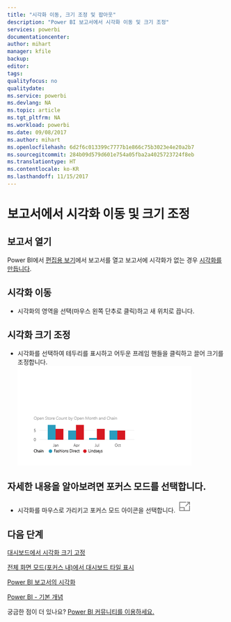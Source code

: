 ```yaml
---
title: "시각화 이동, 크기 조정 및 팝아웃"
description: "Power BI 보고서에서 시각화 이동 및 크기 조정"
services: powerbi
documentationcenter: 
author: mihart
manager: kfile
backup: 
editor: 
tags: 
qualityfocus: no
qualitydate: 
ms.service: powerbi
ms.devlang: NA
ms.topic: article
ms.tgt_pltfrm: NA
ms.workload: powerbi
ms.date: 09/08/2017
ms.author: mihart
ms.openlocfilehash: 6d2f6c013399c7777b1e866c75b3023e4e20a2b7
ms.sourcegitcommit: 284b09d579d601e754a05fba2a4025723724f8eb
ms.translationtype: HT
ms.contentlocale: ko-KR
ms.lasthandoff: 11/15/2017
---
```

# <a name="move-and-resize-a-visualization-in-a-report"></a>보고서에서 시각화 이동 및 크기 조정
## <a name="open-the-report"></a>보고서 열기
Power BI에서 [편집용 보기](service-reading-view-and-editing-view.md)에서 보고서를 열고 보고서에 시각화가 없는 경우 [시각화를 만듭니다](power-bi-report-add-visualizations-i.md).

## <a name="move-the-visualization"></a>시각화 이동
* 시각화의 영역을 선택(마우스 왼쪽 단추로 클릭)하고 새 위치로 끕니다. 

## <a name="resize-the-visualization"></a>시각화 크기 조정
* 시각화를 선택하여 테두리를 표시하고 어두운 프레임 핸들을 클릭하고 끌어 크기를 조정합니다.  
  ![](media/power-bi-visualization-move-and-resize/untitled.gif)

## <a name="select-focus-mode-to-see-more-detail"></a>자세한 내용을 알아보려면 포커스 모드를 선택합니다.
* 시각화를 마우스로 가리키고 포커스 모드 아이콘을 선택합니다.
  ![](media/power-bi-visualization-move-and-resize/pbi_popouticon.jpg)

## <a name="next-steps"></a>다음 단계
[대시보드에서 시각화 크기 고정](service-dashboard-edit-tile.md)

[전체 화면 모드(포커스 내)에서 대시보드 타일 표시](service-focus-mode.md)

[Power BI 보고서의 시각화](power-bi-report-visualizations.md)

[Power BI - 기본 개념](service-basic-concepts.md)  

궁금한 점이 더 있나요? [Power BI 커뮤니티를 이용하세요.](http://community.powerbi.com/)

